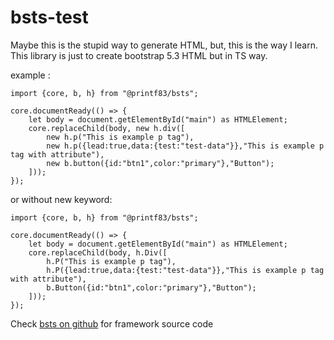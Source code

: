 # bsts-test

Maybe this is the stupid way to generate HTML, but, this is the way I learn. 
This library is just to create bootstrap 5.3 HTML but in TS way.

example :

```
import {core, b, h} from "@printf83/bsts";

core.documentReady(() => {
	let body = document.getElementById("main") as HTMLElement;
	core.replaceChild(body, new h.div([
        new h.p("This is example p tag"),
        new h.p({lead:true,data:{test:"test-data"}},"This is example p tag with attribute"),
        new b.button({id:"btn1",color:"primary"},"Button");
    ]));
});
```

or without new keyword:


```
import {core, b, h} from "@printf83/bsts";

core.documentReady(() => {
	let body = document.getElementById("main") as HTMLElement;
	core.replaceChild(body, h.Div([
        h.P("This is example p tag"),
        h.P({lead:true,data:{test:"test-data"}},"This is example p tag with attribute"),
        b.Button({id:"btn1",color:"primary"},"Button");
    ]));
});
```

Check [bsts on github](https://github.com/printf83/bsts) for framework source code
